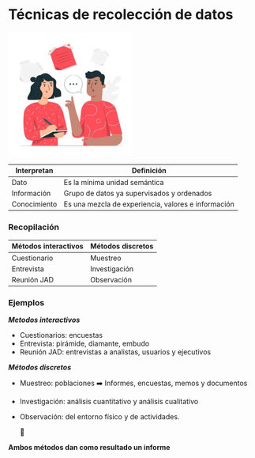 # Técnicas de recolección de datos

<img src="imagenes/ilustracion.jpg" width="250">

| Interpretan | Definición |
| --- | --- |
| Dato | Es la mínima unidad semántica |
| Información | Grupo de datos ya supervisados y ordenados |
| Conocimiento | Es una mezcla de experiencia, valores e información |



### Recopilación

| Métodos interactivos | Métodos discretos | 
|---|---|
| Cuestionario | Muestreo |
| Entrevista | Investigación |
| Reunión JAD | Observación | 


### Ejemplos

**_Metodos interactivos_**

* Cuestionarios: encuestas 
* Entrevista:  pirámide, diamante, embudo
* Reunión JAD: entrevistas a analistas, usuarios y ejecutivos 

**_Métodos discretos_**

* Muestreo: poblaciones ➡️ Informes, encuestas, memos y documentos
* Investigación: análisis cuantitativo y análisis cualitativo 
* Observación: del entorno físico y de actividades.

   🔽 

**Ambos métodos dan como resultado un informe**